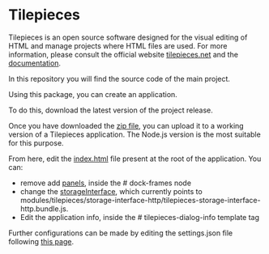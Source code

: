 # Tilepieces
Tilepieces is an open source software designed for the visual editing of HTML and manage projects where HTML files are used.
For more information, please consult the official website [tilepieces.net](https://tilepieces.net) 
and the [documentation](https://tilepieces.net/documentation).

In this repository you will find the source code of the main project.

Using this package, you can create an application.

To do this, download the latest version of the project release.

Once you have downloaded the [zip file](https://github.com/tilepieces/tilepieces/releases/download/latest/tilepieces.project.zip), you can upload it to a working version of a Tilepieces application. The Node.js version is the most suitable for this purpose.

From here, edit the [index.html](https://github.com/tilepieces/tilepieces/blob/main/index.html) file present at the root of the application.
You can:
- remove add [panels](https://tilepieces.net/documentation/panels.html), inside the # dock-frames node
- change the [storageInterface](https://tilepieces.net/documentation/api/storageInterface.html), which currently points to modules/tilepieces/storage-interface-http/tilepieces-storage-interface-http.bundle.js.
- Edit the application info, inside the # tilepieces-dialog-info template tag

Further configurations can be made by editing the settings.json file following [this page](https://tilepieces.net/documentation/data-structures/general-settings.html).

